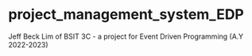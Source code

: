 # project_management_system_EDP
Jeff Beck Lim of BSIT 3C - a project for Event Driven Programming (A.Y 2022-2023)
